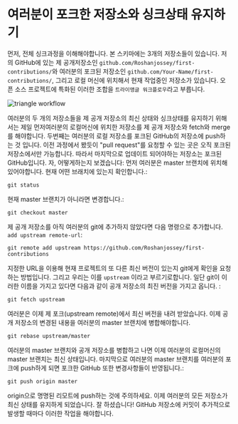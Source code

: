 # 여러분이 포크한 저장소와 싱크상태 유지하기

먼저, 전체 싱크과정을 이해해야합니다. 본 스키마에는 3개의 저장소들이 있습니다. 저의 GitHub에 있는 제 공개저장소인 `github.com/Roshanjossey/first-contributions/`와 여러분의 포크된 저장소인 `github.com/Your-Name/first-contributions/`, 그리고 로컬 머신에 위치해서 현재 작업중인 저장소가 있습니다. 오픈 소스 프로젝트에 특화된 이러한 조합을 `트라이앵글 워크플로우`라고 부릅니다.

<img style="float;" src="https://firstcontributions.github.io/assets/additional-material/triangle_workflow.png" alt="triangle workflow" />

여러분의 두 개의 저장소들을 제 공개 저장소의 최신 상태와 싱크상태를 유지하기 위해서는 제일 먼저여러분의 로컬머신에 위치한 저장소를 제 공개 저장소와 fetch와 merge를 해야합니다.
두번째는 여러분의 로컬 저장소를 포크된 GitHub의 저장소에 push하는 것 입니다. 이전 과정에서 봤듯이 "pull request"를 요청할 수 있는 곳은 오직 포크된 저장소에서만 가능합니다. 따라서 마지막으로 업데이트 되어야하는 저장소는 포크된 GitHub입니다.
자, 어떻게하는지 보겠습니다:
먼저 여러분은 master 브랜치에 위치해 있어야합니다. 현재 어떤 브래치에 있는지 확인합니다.:
```
git status
```
현재 master 브랜치가 아니라면 변경합니다.:
```
git checkout master
```

제 공개 저장소를 아직 여러분의 git에 추가하지 않았다면 다음 명령으로 추가합니다. `add upstream remote-url`:
```
git remote add upstream https://github.com/Roshanjossey/first-contributions
```
지정한 URL을 이용해 현재 프로젝트의 또 다른 최신 버전이 있는지 git에게 확인을 요청하는 방법입니다. 그리고 우리는 이를 `upstream` 이라고 부르기로합니다. 일단 git이 이러한 이름을 가지고 있다면 다음과 같이 공개 저장소의 최진 버전을 가지고 옵니다. :
```
git fetch upstream
```

여러분은 이제 제 포크(upstream remote)에서 최신 버전을 내려 받았습니다. 이제 공개 저장소의 변경된 내용을 여러분의 master 브랜치에 병합해야합니다.
```
git rebase upstream/master
```

여러분의 master 브랜치와 공개 저장소를 병합하고 나면 이제 여러분의 로컬머신의 master 브랜치는 최신 상태입니다. 마지막으로 여러분의 master 브랜치를 여러분의 포크에 push하게 되면 포크한 GitHub 또한 변경사항들이 반영됩니다.:
```
git push origin master
```
origin으로 명명된 리모트에 push하는 것에 주의하세요.
이제 여러분의 모든 저장소가 최신 상태를 유지하게 되었습니다. 
잘 하셨습니다! GitHub 저장소에 커밋이 추가적으로 발생할 때마다 이러한 작업을 해야합니다.


